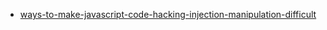 
- [ways-to-make-javascript-code-hacking-injection-manipulation-difficult](https://stackoverflow.com/questions/3194632/ways-to-make-javascript-code-hacking-injection-manipulation-difficult)
